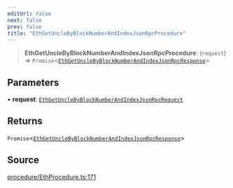 ```yaml
---
editUrl: false
next: false
prev: false
title: "EthGetUncleByBlockNumberAndIndexJsonRpcProcedure"
---
```


> **EthGetUncleByBlockNumberAndIndexJsonRpcProcedure**: (`request`) => `Promise`\<[`EthGetUncleByBlockNumberAndIndexJsonRpcResponse`](/reference/tevm/procedures-types/type-aliases/ethgetunclebyblocknumberandindexjsonrpcresponse/)\>

## Parameters

• **request**: [`EthGetUncleByBlockNumberAndIndexJsonRpcRequest`](/reference/tevm/procedures-types/type-aliases/ethgetunclebyblocknumberandindexjsonrpcrequest/)

## Returns

`Promise`\<[`EthGetUncleByBlockNumberAndIndexJsonRpcResponse`](/reference/tevm/procedures-types/type-aliases/ethgetunclebyblocknumberandindexjsonrpcresponse/)\>

## Source

[procedure/EthProcedure.ts:171](https://github.com/evmts/tevm-monorepo/blob/main/packages/procedures-types/src/procedure/EthProcedure.ts#L171)
